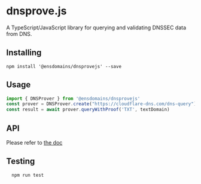 # dnsprove.js 

A TypeScript/JavaScript library for querying and validating DNSSEC data from DNS.

## Installing

```
npm install '@ensdomains/dnsprovejs' --save
```

## Usage

```js
import { DNSProver } from '@ensdomains/dnsprovejs'
const prover = DNSProver.create("https://cloudflare-dns.com/dns-query")
const result = await prover.queryWithProof('TXT', textDomain)
```

## API

Please refer to [the doc](https://dnsprovejs.readthedocs.io)

## Testing

```
  npm run test
```
